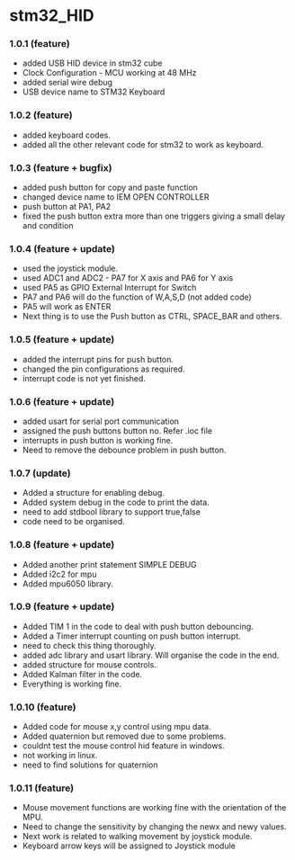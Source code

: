 # stm32_HID

### 1.0.1 (feature)
- added USB HID device in stm32 cube 
- Clock Configuration - MCU working at 48 MHz
- added serial wire debug
- USB device name to STM32 Keyboard

### 1.0.2 (feature)
- added keyboard codes.
- added all the other relevant code for stm32 to work as keyboard.

### 1.0.3 (feature + bugfix)
- added push button for copy and paste function
- changed device name to IEM OPEN CONTROLLER
- push button at PA1, PA2
- fixed the push button extra more than one triggers giving a small delay and condition

### 1.0.4 (feature + update)
- used the joystick module.
- used ADC1 and ADC2 - PA7 for X axis and PA6 for Y axis
- used PA5 as GPIO External Interrupt for Switch
- PA7 and PA6 will do the function of W,A,S,D (not added code)
- PA5 will work as ENTER
- Next thing is to use the Push button as CTRL, SPACE_BAR and others.

### 1.0.5 (feature + update)
- added the interrupt pins for push button.
- changed the pin configurations as required.
- interrupt code is not yet finished.

### 1.0.6 (feature + update)
- added usart for serial port communication
- assigned the push buttons button no. Refer .ioc file
- interrupts in push button is working fine.
- Need to remove the debounce problem in push button. 

### 1.0.7 (update)
- Added a structure for enabling debug.
- Added system debug in the code to print the data.
- need to add stdbool library to support true,false
- code need to be organised.

### 1.0.8 (feature + update)
- Added another print statement SIMPLE DEBUG
- Added i2c2 for mpu
- Added mpu6050 library.

### 1.0.9 (feature + update)
- Added TIM 1 in the code to deal with push button debouncing.
- Added a Timer interrupt counting on push button interrupt.
- need to check this thing thoroughly.
- added adc library and usart library. Will organise the code in the end.
- added structure for mouse controls.
- Added Kalman filter in the code.
- Everything is working fine.

### 1.0.10 (feature)
- Added code for mouse x,y control using mpu data.
- Added quaternion but removed due to some problems.
- couldnt test the mouse control hid feature in windows.
- not working in linux.
- need to find solutions for quaternion

### 1.0.11 (feature)
- Mouse movement functions are working fine with the orientation of the MPU.
- Need to change the sensitivity by changing the newx and newy values.
- Next work is related to walking movement by joystick module.
- Keyboard arrow keys will be assigned to Joystick module





















